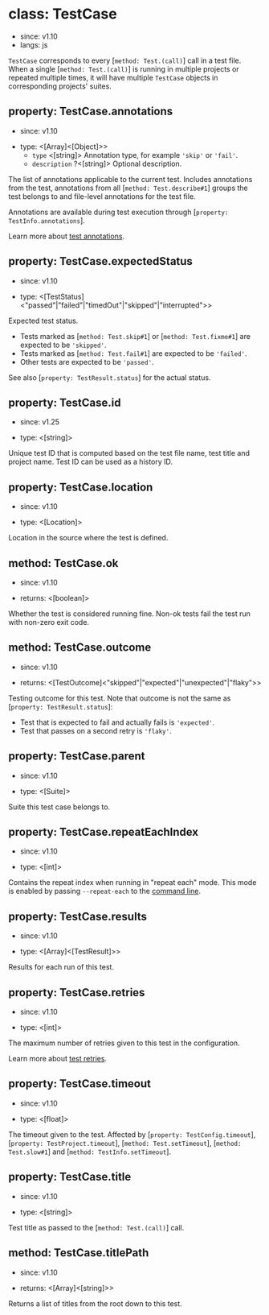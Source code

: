 # class: TestCase
* since: v1.10
* langs: js

`TestCase` corresponds to every [`method: Test.(call)`] call in a test file. When a single [`method: Test.(call)`] is running in multiple projects or repeated multiple times, it will have multiple `TestCase` objects in corresponding projects' suites.

## property: TestCase.annotations
* since: v1.10
- type: <[Array]<[Object]>>
  - `type` <[string]> Annotation type, for example `'skip'` or `'fail'`.
  - `description` ?<[string]> Optional description.

The list of annotations applicable to the current test. Includes annotations from the test, annotations from all [`method: Test.describe#1`] groups the test belongs to and file-level annotations for the test file.

Annotations are available during test execution through [`property: TestInfo.annotations`].

Learn more about [test annotations](../test-annotations.md).

## property: TestCase.expectedStatus
* since: v1.10
- type: <[TestStatus]<"passed"|"failed"|"timedOut"|"skipped"|"interrupted">>

Expected test status.
* Tests marked as [`method: Test.skip#1`] or [`method: Test.fixme#1`] are expected to be `'skipped'`.
* Tests marked as [`method: Test.fail#1`] are expected to be `'failed'`.
* Other tests are expected to be `'passed'`.

See also [`property: TestResult.status`] for the actual status.

## property: TestCase.id
* since: v1.25
- type: <[string]>

Unique test ID that is computed based on the test file name, test title and project name. Test ID can be used as a history ID.

## property: TestCase.location
* since: v1.10
- type: <[Location]>

Location in the source where the test is defined.

## method: TestCase.ok
* since: v1.10
- returns: <[boolean]>

Whether the test is considered running fine. Non-ok tests fail the test run with non-zero exit code.

## method: TestCase.outcome
* since: v1.10
- returns: <[TestOutcome]<"skipped"|"expected"|"unexpected"|"flaky">>

Testing outcome for this test. Note that outcome is not the same as [`property: TestResult.status`]:
* Test that is expected to fail and actually fails is `'expected'`.
* Test that passes on a second retry is `'flaky'`.

## property: TestCase.parent
* since: v1.10
- type: <[Suite]>

Suite this test case belongs to.

## property: TestCase.repeatEachIndex
* since: v1.10
- type: <[int]>

Contains the repeat index when running in "repeat each" mode. This mode is enabled by passing `--repeat-each` to the [command line](../test-cli.md).

## property: TestCase.results
* since: v1.10
- type: <[Array]<[TestResult]>>

Results for each run of this test.

## property: TestCase.retries
* since: v1.10
- type: <[int]>

The maximum number of retries given to this test in the configuration.

Learn more about [test retries](../test-retries.md#retries).

## property: TestCase.timeout
* since: v1.10
- type: <[float]>

The timeout given to the test. Affected by [`property: TestConfig.timeout`], [`property: TestProject.timeout`], [`method: Test.setTimeout`], [`method: Test.slow#1`] and [`method: TestInfo.setTimeout`].

## property: TestCase.title
* since: v1.10
- type: <[string]>

Test title as passed to the [`method: Test.(call)`] call.

## method: TestCase.titlePath
* since: v1.10
- returns: <[Array]<[string]>>

Returns a list of titles from the root down to this test.

